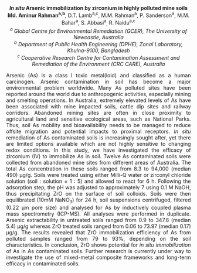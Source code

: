 <center><strong><i>In situ</i> Arsenic immobilization by zirconium in highly polluted mine
soils </strong>

<center><strong>Md. Aminur Rahman<sup>a,b</sup></strong>, D.T. Lamb<sup>a,c</sup>, M.M. Rahman<sup>a</sup>, P.
Sanderson<sup>a</sup>, M.M. Bahar<sup>a</sup>, S. Abbasi<sup>a</sup><sub>,</sub> R. Naidu<sup>a,c </sup>

<center><i><sup>a</sup> Global Centre for Environmental Remediation (GCER), The University
of Newcastle, Australia</i>

<center><i><sup>b</sup> Department of Public Health Engineering (DPHE), Zonal Laboratory,
Khulna-9100, Bangladesh</i>

<center><i><sup>c</sup> Cooperative Research Centre for Contamination Assessment and
Remediation of the Environment (CRC CARE), Australia</i>

<center><i><md.aminur.rahman@uon.edu.au> </i>

<p style=text-align:justify>Arsenic (As) is a class I toxic metal(loid) and classified as a human
carcinogen. Arsenic contamination in soil has become a major
environmental problem worldwide. Many As polluted sites have been
reported around the world due to anthropogenic activities, especially
mining and smelting operations. In Australia, extremely elevated levels
of As have been associated with mine impacted soils, cattle dip sites
and railway corridors. Abandoned mining sites are often in close
proximity to agricultural land and sensitive ecological areas, such as
National Parks. Thus, soil As mobility and bioavailability needs to be
managed to reduce offsite migration and potential impacts to proximal
receptors. <i>In situ</i> remediation of As contaminated soils is
increasingly sought after, yet there are limited options available which
are not highly sensitive to changing redox conditions. In this study, we
have investigated the efficacy of zirconium (IV) to immobilize As in
soil. Twelve As contaminated soils were collected from abandoned mine
sites from different areas of Australia. The total As concentration in
these soils ranged from 8.3 to 94,000 (median 490) µg/g. Soils were
treated using either Milli-Q water or zirconyl chloride solution (soil :
solution = 1 : 5) and allowed to react for 6 h. Following the adsorption
step, the pH was adjusted to approximately 7 using 0.1 M NaOH, thus
precipitating ZrO on the surface of soil colloids. Soils were then
equilibrated (10mM NaNO<sub>3</sub>) for 24 h, soil suspensions centrifuged,
filtered (0.22 µm pore size) and analysed for As by inductively coupled
plasma mass spectrometry (ICP-MS). All analyses were performed in
duplicate. Arsenic extractability in untreated soils ranged from 0.9 to
347.8 (median 5.4) µg/g whereas ZrO treated soils ranged from 0.06 to
73.97 (median 0.17) µg/g. The results revealed that ZrO immobilization
efficiency of As from polluted samples ranged from 79 to 93%, depending
on the soil characteristics. In conclusion, ZrO shows potential for <i>in
situ immobilization</i> of As in As contaminated soils. Further research is
currently under way to investigate the use of mixed-metal composite
frameworks and long-term efficacy in contaminated soils.
